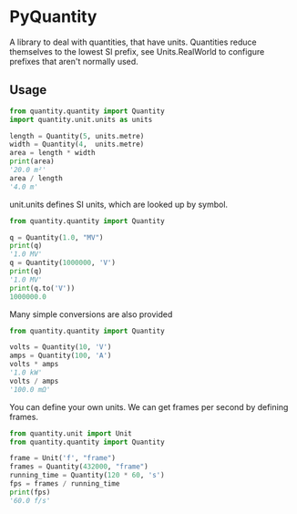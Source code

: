 # PyQuantity
A library to deal with quantities, that have units. Quantities reduce themselves to the lowest SI prefix, see
Units.RealWorld to configure prefixes that aren't normally used.

## Usage
```python
from quantity.quantity import Quantity
import quantity.unit.units as units 

length = Quantity(5, units.metre)
width = Quantity(4,  units.metre)
area = length * width
print(area)
'20.0 m²'
area / length
'4.0 m'
```

unit.units defines SI units, which are looked up by symbol.

```python
from quantity.quantity import Quantity

q = Quantity(1.0, "MV")
print(q)
'1.0 MV'
q = Quantity(1000000, 'V')
print(q)
'1.0 MV'
print(q.to('V'))
1000000.0
```

Many simple conversions are also provided

```python
from quantity.quantity import Quantity

volts = Quantity(10, 'V')
amps = Quantity(100, 'A')
volts * amps
'1.0 kW'
volts / amps
'100.0 mΩ'
```

You can define your own units. We can get frames per second by defining frames.

```python
from quantity.unit import Unit
from quantity.quantity import Quantity

frame = Unit('f', "frame")
frames = Quantity(432000, "frame")
running_time = Quantity(120 * 60, 's')
fps = frames / running_time
print(fps)
'60.0 f/s'
```

